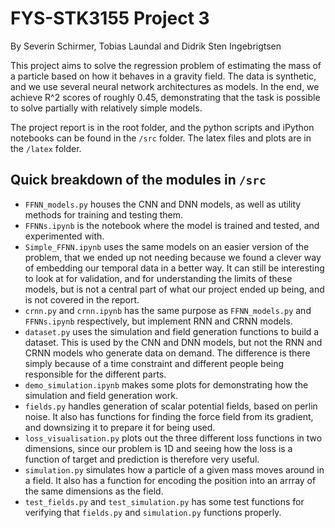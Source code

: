 # FYS-STK3155 Project 3
By Severin Schirmer, Tobias Laundal and Didrik Sten Ingebrigtsen

This project aims to solve the regression problem of estimating the mass of a particle based on how it behaves in a gravity field. The data is synthetic, and we use several neural network architectures as models. In the end, we achieve R^2 scores of roughly 0.45, demonstrating that the task is possible to solve partially with relatively simple models.

The project report is in the root folder, and the python scripts and iPython notebooks can be found in the `/src` folder. The latex files and plots are in the `/latex` folder. 

## Quick breakdown of the modules in `/src`
- `FFNN_models.py` houses the CNN and DNN models, as well as utility methods for training and testing them.
- `FFNNs.ipynb` is the notebook where the model is trained and tested, and experimented with.
- `Simple_FFNN.ipynb` uses the same models on an easier version of the problem, that we ended up not needing because we found a clever way of embedding our temporal data in a better way. It can still be interesting to look at for validation, and for understanding the limits of these models, but is not a central part of what our project ended up being, and is not covered in the report.
- `crnn.py` and `crnn.ipynb` has the same purpose as `FFNN_models.py` and `FFNNs.ipynb` respectively, but implement RNN and CRNN models.
- `dataset.py` uses the simulation and field generation functions to build a dataset. This is used by the CNN and DNN models, but not the RNN and CRNN models who generate data on demand. The difference is there simply because of a time constraint and different people being responsible for the different parts.
- `demo_simulation.ipynb` makes some plots for demonstrating how the simulation and field generation work.
- `fields.py` handles generation of scalar potential fields, based on perlin noise. It also has functions for finding the force field from its gradient, and downsizing it to prepare it for being used.
- `loss_visualisation.py` plots out the three different loss functions in two dimensions, since our problem is 1D and seeing how the loss is a function of target and prediction is therefore very useful.
- `simulation.py` simulates how a particle of a given mass moves around in a field. It also has a function for encoding the position into an arrray of the same dimensions as the field.
- `test_fields.py` and `test_simulation.py` has some test functions for verifying that `fields.py` and `simulation.py` functions properly.
